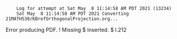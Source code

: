         Log for attempt at Sat May  8 11:14:58 AM PDT 2021 (13234)
        Sat May  8 11:14:58 AM PDT 2021 Converting 21MATH530/KBrefOrthogonalProjection.org...
Error producing PDF.
! Missing $ inserted.
<inserted text> 
                $
l.212 

